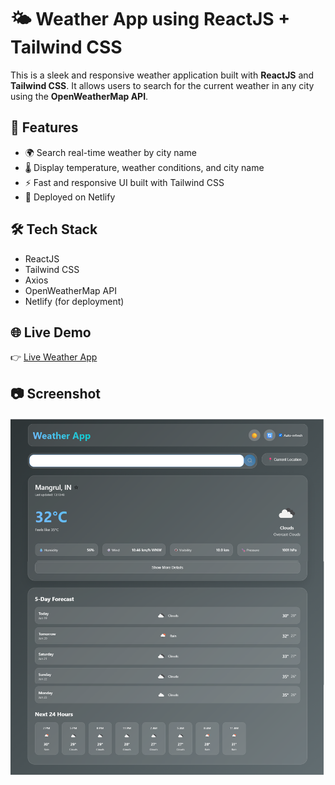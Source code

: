 # 🌤️ Weather App using ReactJS + Tailwind CSS

This is a sleek and responsive weather application built with **ReactJS** and **Tailwind CSS**. It allows users to search for the current weather in any city using the **OpenWeatherMap API**.

## 🚀 Features

- 🌍 Search real-time weather by city name
- 🌡️ Display temperature, weather conditions, and city name
- ⚡ Fast and responsive UI built with Tailwind CSS
- 🔗 Deployed on Netlify

## 🛠️ Tech Stack

- ReactJS
- Tailwind CSS
- Axios
- OpenWeatherMap API
- Netlify (for deployment)

## 🌐 Live Demo
👉 [Live Weather App](https://pamu-talwar-my-weather-app.netlify.app/)
## 📷 Screenshot
![Home Page](https://raw.githubusercontent.com/pramod-talwar/react-weather-app/refs/heads/main/whether_desktop.png) 
